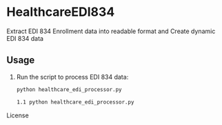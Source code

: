 # HealthcareEDI834
Extract EDI 834 Enrollment data into readable format and Create dynamic EDI 834 data 
## Usage

1. Run the script to process EDI 834 data:
   ```bash
   python healthcare_edi_processor.py

   1.1 python healthcare_edi_processor.py

License

